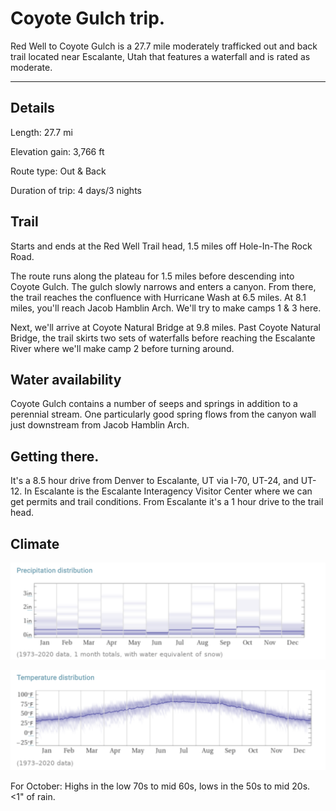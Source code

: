 # Coyote Gulch trip.

Red Well to Coyote Gulch is a 27.7 mile moderately trafficked out and back trail located near Escalante, Utah that features a waterfall and is rated as moderate.

---

## Details

Length: 27.7 mi

Elevation gain: 3,766 ft

Route type: Out & Back

Duration of trip: 4 days/3 nights

## Trail

Starts and ends at the Red Well Trail head, 1.5 miles off Hole-In-The Rock Road.

The route runs along the plateau for 1.5 miles before descending into Coyote Gulch. The gulch slowly narrows and enters a canyon. From there, the trail reaches the confluence with Hurricane Wash at 6.5 miles. At 8.1 miles, you'll reach Jacob Hamblin Arch. We'll try to make camps 1 & 3 here.

Next, we'll arrive at Coyote Natural Bridge at 9.8 miles. Past Coyote Natural Bridge, the trail skirts two sets of waterfalls before reaching the Escalante River where we'll make camp 2 before turning around.

## Water availability

Coyote Gulch contains a number of seeps and springs in addition to a perennial stream. One particularly good spring flows from the canyon wall just downstream from Jacob Hamblin Arch.

## Getting there.

It's a 8.5 hour drive from Denver to Escalante, UT via I-70, UT-24, and UT-12. In Escalante is the Escalante Interagency Visitor Center where we can get permits and trail conditions. From Escalante it's a 1 hour drive to the trail head.

## Climate

![Precipitation](images/Precipitation.png)

![Temperature](images/Temperature.png)

For October: Highs in the low 70s to mid 60s, lows in the 50s to mid 20s. <1" of rain.
